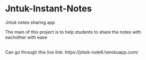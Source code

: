 # Jntuk-Instant-Notes
Jntuk notes sharing app<br>
<p>The main of this project is to help students to share the notes with eachother with ease</p><br>
Can go through this live link: https://jntuk-note6.herokuapp.com/


